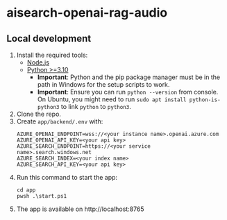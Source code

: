 # aisearch-openai-rag-audio

## Local development
1. Install the required tools:
   - [Node.js](https://nodejs.org/en)
   - [Python >=3.10](https://www.python.org/downloads/)
      - **Important**: Python and the pip package manager must be in the path in Windows for the setup scripts to work.
      - **Important**: Ensure you can run `python --version` from console. On Ubuntu, you might need to run `sudo apt install python-is-python3` to link `python` to `python3`.
1. Clone the repo.
1. Create `app/backend/.env` with:
   ```
   AZURE_OPENAI_ENDPOINT=wss://<your instance name>.openai.azure.com
   AZURE_OPENAI_API_KEY=<your api key>
   AZURE_SEARCH_ENDPOINT=https://<your service name>.search.windows.net
   AZURE_SEARCH_INDEX=<your index name>
   AZURE_SEARCH_API_KEY=<your api key>
   ```
1. Run this command to start the app:
   ```
   cd app
   pwsh .\start.ps1
   ```
1. The app is available on http://localhost:8765